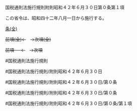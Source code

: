 国税通則法施行規則附則昭和４２年６月３０日第０条第１項

この省令は、昭和四十二年八月一日から施行する。

[条(全)](国税通則法施行規則附則昭和４２年６月３０日第０条_.md)

~~前項(全)←~~　~~→次項(全)~~

~~前項 　 ←~~　~~→次項~~



#国税通則法施行規則

#国税通則法施行規則/附則昭和４２年６月３０日

#国税通則法施行規則/附則昭和４２年６月３０日/第０条

#国税通則法施行規則/附則昭和４２年６月３０日/第０条

#国税通則法施行規則/附則昭和４２年６月３０日/第０条/第１項


